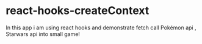 # react-hooks-createContext
In this app i am using react hooks and demonstrate fetch call Pokémon api , Starwars api into small game!
